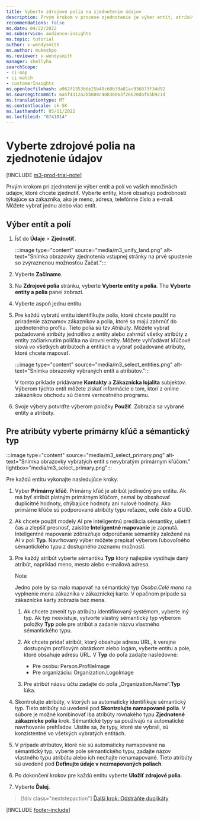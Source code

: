 ```yaml
---
title: Vyberte zdrojové polia na zjednotenie údajov
description: Prvým krokom v procese zjednotenia je výber entít, atribútov, primárnych kľúčov a sémantických typov na mapovanie údajov do jednotného profilu zákazníka.
recommendations: false
ms.date: 04/22/2022
ms.subservice: audience-insights
ms.topic: tutorial
author: v-wendysmith
ms.author: mukeshpo
ms.reviewer: v-wendysmith
manager: shellyha
searchScope:
- ci-map
- ci-match
- customerInsights
ms.openlocfilehash: a962f1353b6e25b40c60b39a81ac936873f34d92
ms.sourcegitcommit: 6a5f4312a2bb808c40830863f26620daf65b921d
ms.translationtype: MT
ms.contentlocale: sk-SK
ms.lasthandoff: 05/11/2022
ms.locfileid: "8741014"
---
```

# <a name="select-source-fields-for-data-unification"></a>Vyberte zdrojové polia na zjednotenie údajov

[!INCLUDE [m3-prod-trial-note](includes/m3-prod-trial-note.md)]

Prvým krokom pri zjednotení je výber entít a polí vo vašich množinách údajov, ktoré chcete zjednotiť. Vyberte entity, ktoré obsahujú podrobnosti týkajúce sa zákazníka, ako je meno, adresa, telefónne číslo a e-mail. Môžete vybrať jednu alebo viac entít.

## <a name="select-entities-and-fields"></a>Výber entít a polí

1. Ísť do **Údaje** > **Zjednotiť**.

   :::image type="content" source="media/m3_unify_land.png" alt-text="Snímka obrazovky zjednotenia vstupnej stránky na prvé spustenie so zvýraznenou možnosťou Začať.":::

1. Vyberte **Začíname**.

1. Na **Zdrojové polia** stránku, vyberte **Vyberte entity a polia**. The **Vyberte entity a polia** panel zobrazí.

1. Vyberte aspoň jednu entitu.

1. Pre každú vybratú entitu identifikujte polia, ktoré chcete použiť na priradenie záznamov zákazníkov a polia, ktoré sa majú zahrnúť do zjednoteného profilu. Tieto polia sú tzv *Atribúty*. Môžete vybrať požadované atribúty jednotlivo z entity alebo zahrnúť všetky atribúty z entity začiarknutím políčka na úrovni entity. Môžete vyhľadávať kľúčové slová vo všetkých atribútoch a entitách a vybrať požadované atribúty, ktoré chcete mapovať.

   :::image type="content" source="media/m3_select_entities.png" alt-text="Snímka obrazovky vybraných entít a atribútov.":::

   V tomto príklade pridávame **Kontakty** a **Zákaznícka lojalita** subjektov. Výberom týchto entít môžete získať informácie o tom, ktorí z online zákazníkov obchodu sú členmi vernostného programu.

1. Svoje výbery potvrďte výberom položky **Použiť**. Zobrazia sa vybrané entity a atribúty.

## <a name="select-primary-key-and-semantic-type-for-attributes"></a>Pre atribúty vyberte primárny kľúč a sémantický typ

   :::image type="content" source="media/m3_select_primary.png" alt-text="Snímka obrazovky vybratých entít s nevybratým primárnym kľúčom." lightbox="media/m3_select_primary.png":::

Pre každú entitu vykonajte nasledujúce kroky.

1. Vyber **Primárny kľúč**. Primárny kľúč je atribút jedinečný pre entitu. Ak má byť atribút platným primárnym kľúčom, nemal by obsahovať duplicitné hodnoty, chýbajúce hodnoty ani nulové hodnoty. Ako primárne kľúče sú podporované atribúty typu reťazec, celé číslo a GUID.

1. Ak chcete použiť modely AI pre inteligentnú predikcia sémantiky, ušetriť čas a zlepšiť presnosť, zaistite **Inteligentné mapovanie** je zapnutá. Inteligentné mapovanie zdôrazňuje odporúčanie sémantiky založené na AI v poli **Typ**. Navrhovaný výber môžete prepísať výberom ľubovoľného sémantického typu z dostupného zoznamu možností.

1. Pre každý atribút vyberte sémantiku **Typ** ktorý najlepšie vystihuje daný atribút, napríklad meno, mesto alebo e-mailová adresa.

   > [!NOTE]
   > Jedno pole by sa malo mapovať na sémantický typ *Osoba.Celé meno* na vyplnenie mena zákazníka v zákazníckej karte. V opačnom prípade sa zákaznícke karty zobrazia bez mena.

   1. Ak chcete zmeniť typ atribútu identifikovaný systémom, vyberte iný typ. Ak typ neexistuje, vytvorte vlastný sémantický typ výberom položky **Typ** pole pre atribút a zadanie názvu vlastného sémantického typu.

   1. Ak chcete pridať atribút, ktorý obsahuje adresu URL, k verejne dostupným profilovým obrázkom alebo logám, vyberte entitu a pole, ktoré obsahuje adresu URL. V **Typ** do poľa zadajte nasledovné:
      - Pre osobu: Person.ProfileImage
      - Pre organizáciu: Organization.LogoImage

   1. Pre atribút názvu účtu zadajte do poľa „Organization.Name“.**Typ** lúka.

1. Skontrolujte atribúty, v ktorých sa automaticky identifikuje sémantický typ. Tieto atribúty sú uvedené pod **Skontrolujte namapované polia**. V súbore je možné kombinovať iba atribúty rovnakého typu **Zjednotené zákaznícke polia** krok. Sémantické typy sa používajú na automatické navrhovanie prehľadov. Uistite sa, že typy, ktoré ste vybrali, sú konzistentné vo všetkých vybratých entitách.

1. V prípade atribútov, ktoré nie sú automaticky namapované na sémantický typ, vyberte pole sémantického typu, zadajte názov vlastného typu atribútu alebo ich nechajte nenamapované. Tieto atribúty sú uvedené pod **Definujte údaje v nezmapovaných poliach**.

1. Po dokončení krokov pre každú entitu vyberte **Uložiť zdrojové polia**.

1. Vyberte **Ďalej**.

> [!div class="nextstepaction"]
> [Ďalší krok: Odstráňte duplikáty](remove-duplicates.md)

[!INCLUDE [footer-include](includes/footer-banner.md)]
